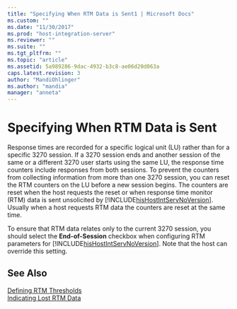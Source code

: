 ```yaml
---
title: "Specifying When RTM Data is Sent1 | Microsoft Docs"
ms.custom: ""
ms.date: "11/30/2017"
ms.prod: "host-integration-server"
ms.reviewer: ""
ms.suite: ""
ms.tgt_pltfrm: ""
ms.topic: "article"
ms.assetid: 5a989286-9dac-4932-b3c8-ae06d20d063a
caps.latest.revision: 3
author: "MandiOhlinger"
ms.author: "mandia"
manager: "anneta"
---
```

# Specifying When RTM Data is Sent
Response times are recorded for a specific logical unit (LU) rather than for a specific 3270 session. If a 3270 session ends and another session of the same or a different 3270 user starts using the same LU, the response time counters include responses from both sessions. To prevent the counters from collecting information from more than one 3270 session, you can reset the RTM counters on the LU before a new session begins. The counters are reset when the host requests the reset or when response time monitor (RTM) data is sent unsolicited by [!INCLUDE[hisHostIntServNoVersion](../includes/hishostintservnoversion-md.md)]. Usually when a host requests RTM data the counters are reset at the same time.  
  
 To ensure that RTM data relates only to the current 3270 session, you should select the **End-of-Session** checkbox when configuring RTM parameters for [!INCLUDE[hisHostIntServNoVersion](../includes/hishostintservnoversion-md.md)]. Note that the host can override this setting.  
  
## See Also  
 [Defining RTM Thresholds](../core/defining-rtm-thresholds2.md)   
 [Indicating Lost RTM Data](../core/indicating-lost-rtm-data1.md)